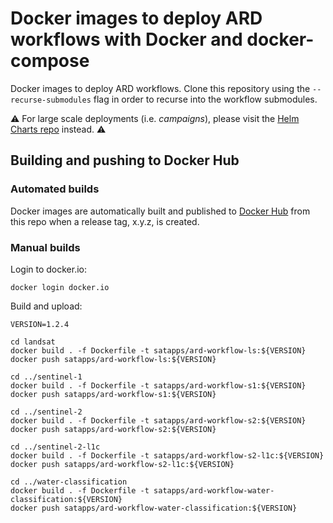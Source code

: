 # Docker images to deploy ARD workflows with Docker and docker-compose

Docker images to deploy ARD workflows. Clone this repository using the `--recurse-submodules` flag in order to recurse into the workflow submodules.

:warning: For large scale deployments (i.e. *campaigns*), please visit the [Helm Charts repo](https://github.com/SatelliteApplicationsCatapult/helm-charts) instead. :warning:

## Building and pushing to Docker Hub

### Automated builds

Docker images are automatically built and published to [Docker Hub](https://hub.docker.com/u/satapps) from this repo when a release tag, x.y.z, is created.

### Manual builds

Login to docker.io:

```
docker login docker.io
```

Build and upload:

```
VERSION=1.2.4

cd landsat
docker build . -f Dockerfile -t satapps/ard-workflow-ls:${VERSION}
docker push satapps/ard-workflow-ls:${VERSION}

cd ../sentinel-1
docker build . -f Dockerfile -t satapps/ard-workflow-s1:${VERSION}
docker push satapps/ard-workflow-s1:${VERSION}

cd ../sentinel-2
docker build . -f Dockerfile -t satapps/ard-workflow-s2:${VERSION}
docker push satapps/ard-workflow-s2:${VERSION}

cd ../sentinel-2-l1c
docker build . -f Dockerfile -t satapps/ard-workflow-s2-l1c:${VERSION}
docker push satapps/ard-workflow-s2-l1c:${VERSION}

cd ../water-classification
docker build . -f Dockerfile -t satapps/ard-workflow-water-classification:${VERSION}
docker push satapps/ard-workflow-water-classification:${VERSION}
```
